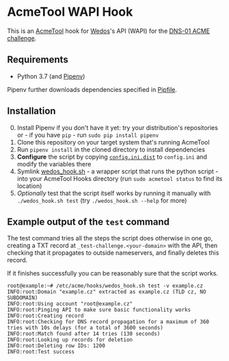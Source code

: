 # AcmeTool WAPI Hook

This is an [AcmeTool](https://github.com/hlandau/acmetool) hook for
[Wedos](https://www.wedos.com/)'s API (WAPI) for the
[DNS-01 ACME challenge](https://letsencrypt.org/docs/challenge-types/#dns-01-challenge).


## Requirements

- Python 3.7 (and [Pipenv](https://pipenv.kennethreitz.org/))

Pipenv further downloads dependencies specified in [Pipfile](./Pipfile).


## Installation

0. Install Pipenv if you don't have it yet: try your distribution's repositories or - if you have `pip` -
run `sudo pip install pipenv`
0. Clone this repository on your target system that's running AcmeTool
0. Run `pipenv install` in the cloned directory to install dependencies
0. **Configure** the script by copying [`config.ini.dist`](./config.ini.dist) to `config.ini`
and modify the variables there
0. Symlink [wedos_hook.sh](./wedos_hook.sh) - a wrapper script that runs the python script -
into your AcmeTool Hooks directory (run `sudo acmetool status` to find its location)
0. *Optionally* test that the script itself works by running it manually with `./wedos_hook.sh test`
(try `./wedos_hook.sh --help` for more)


## Example output of the `test` command

The test command tries all the steps the script does otherwise in one go,
creating a TXT record at `_test-challenge.<your-domain>` with the API, then checking that it propagates
to outside nameservers, and finally deletes this record.

If it finishes successfully you can be reasonably sure that the script works.

```text
root@example:~# /etc/acme/hooks/wedos_hook.sh test -v example.cz
INFO:root:Domain "example.cz" extracted as example.cz (TLD cz, NO SUBDOMAIN)
INFO:root:Using account "root@example.cz"
INFO:root:Pinging API to make sure basic functionality works
INFO:root:Creating record
INFO:root:Checking for DNS record propagation for a maximum of 360 tries with 10s delays (for a total of 3600 seconds)
INFO:root:Match found after 14 tries (130 seconds)
INFO:root:Looking up records for deletion
INFO:root:Deleting row IDs: 1200
INFO:root:Test success
```
